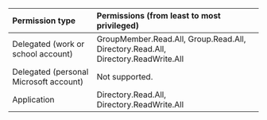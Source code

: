 | Permission type                        | Permissions (from least to most privileged) |
| :------------------------------------- | :------------------------------------------ |
| Delegated (work or school account)     | GroupMember.Read.All, Group.Read.All, Directory.Read.All, Directory.ReadWrite.All|
| Delegated (personal Microsoft account) | Not supported.                              |
| Application                            | Directory.Read.All, Directory.ReadWrite.All |